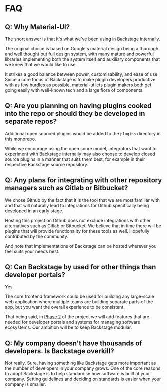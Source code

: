 # FAQ

## Q: Why Material-UI?

The short answer is that it's what we've been using in Backstage internally.

The original choice is based on Google's material design being a thorough and well
thought out full design system, with many mature and powerful libraries implementing
both the system itself and auxiliary components that we knew that we would like to use.

It strikes a good balance between power, customisability, and ease of use. Since a core
focus of Backstage is to make plugin developers productive with as few hurdles as
possible, material-ui lets plugin makers both get going easily with well-known tech
and a large flora of components.

## Q: Are you planning on having plugins cooked into the repo or should they be developed in separate repos?

Additional open sourced plugins would be added to the `plugins` directory in this monorepo.

While we encourage using the open soure model, integrators that want to experiment with
Backstage internally may also choose to develop closed source plugins in a manner that suits
them best, for example in their respective Backstage source repository.

## Q: Any plans for integrating with other repository managers such as Gitlab or Bitbucket?

We chose Github by the fact that it is the tool that we are most familiar with and that will naturally
lead to integrations for Github specifically being developed in an early stage.

Hosting this project on Github does not exclude integrations with other alternatives such as Gitlab or
Bitbucket. We believe that in time there will be plugins that will provide functionality for these tools
as well. Hopefully contributed by the community.

And note that implementations of Backstage can be hosted wherever you feel suits your needs best.

## Q: Can Backstage by used for other things than developer portals?

Yes. 

The core frontend framework could be used for building any large-scale web application where multiple teams are building separate parts of the app, but you want the overall experience to be consistent.

That being said, in [Phase 2](https://github.com/spotify/backstage#project-roadmap) of the project we will add features that are needed for developer portals and systems for managing software ecosystems. Our ambition will be to keep Backstage modular.

## Q: My company doesn't have thousands of developers. Is Backstage overkill?

Not really. Sure, having something like Backstage gets more important as the number of developers in your company grows. One of the core reasons to adopt Backstage is to help standardise how software is built at your company. Setting guidelines and deciding on standards is easier when your company is smaller.

